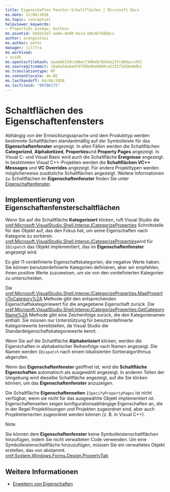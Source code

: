 ```yaml
---
title: Eigenschaften Fenster-Schaltflächen | Microsoft Docs
ms.date: 11/04/2016
ms.topic: conceptual
helpviewer_keywords:
- Properties window, buttons
ms.assetid: bdd2e3a7-ae6e-4e88-be1a-e0e3b7ddbbcc
author: acangialosi
ms.author: anthc
manager: jillfra
ms.workload:
- vssdk
ms.openlocfilehash: aaa4db159ccb0ecf3d0e9c9243e23fcd0dacc455
ms.sourcegitcommit: 16a4a5da4a4fd795b46a0869ca2152f2d36e6db2
ms.translationtype: MT
ms.contentlocale: de-DE
ms.lasthandoff: 04/06/2020
ms.locfileid: "80706175"
---
```

# <a name="properties-window-buttons"></a>Schaltflächen des Eigenschaftenfensters
Abhängig von der Entwicklungssprache und dem Produkttyp werden bestimmte Schaltflächen standardmäßig auf der Symbolleiste für das **Eigenschaftenfenster** angezeigt. In allen Fällen werden die Schaltflächen **Categorized**, **Alphabetized**, **Properties**und **Property Pages** angezeigt. In Visual C- und Visual Basic wird auch die Schaltfläche **Ereignisse** angezeigt. In bestimmten Visual C++-Projekten werden die **Schaltflächen VC++ Messages** und **VC Overrides** angezeigt. Für andere Projekttypen werden möglicherweise zusätzliche Schaltflächen angezeigt. Weitere Informationen zu Schaltflächen im **Eigenschaftenfenster** finden Sie unter [Eigenschaftenfenster](../../ide/reference/properties-window.md).

## <a name="implementation-of-properties-window-buttons"></a>Implementierung von Eigenschaftenfensterschaltflächen
 Wenn Sie auf die Schaltfläche **Kategorisiert** klicken, ruft Visual Studio die <xref:Microsoft.VisualStudio.Shell.Interop.ICategorizeProperties> Schnittstelle für das Objekt auf, das den Fokus hat, um seine Eigenschaften nach Kategorie zu sortieren. <xref:Microsoft.VisualStudio.Shell.Interop.ICategorizeProperties>wird für `IDispatch` das Objekt implementiert, das im **Eigenschaftenfenster** angezeigt wird.

 Es gibt 11 vordefinierte Eigenschaftskategorien, die negative Werte haben. Sie können benutzerdefinierte Kategorien definieren, aber wir empfehlen, ihnen positive Werte zuzuweisen, um sie von den vordefinierten Kategorien zu unterscheiden.

 Die <xref:Microsoft.VisualStudio.Shell.Interop.ICategorizeProperties.MapPropertyToCategory%2A> Methode gibt den entsprechenden Eigenschaftskategoriewert für die angegebene Eigenschaft zurück. Die <xref:Microsoft.VisualStudio.Shell.Interop.ICategorizeProperties.GetCategoryName%2A> Methode gibt eine Zeichenfolge zurück, die den Kategorienamen enthält. Sie müssen nur Unterstützung für benutzerdefinierte Kategoriewerte bereitstellen, da Visual Studio die Standardeigenschaftskategoriewerte kennt.

 Wenn Sie auf die Schaltfläche **Alphabetisiert** klicken, werden die Eigenschaften in alphabetischer Reihenfolge nach Namen angezeigt. Die Namen werden `IDispatch` nach einem lokalisierten Sortieralgorithmus abgerufen.

 Wenn das **Eigenschaftenfenster** geöffnet ist, wird die **Schaltfläche Eigenschaften** automatisch als ausgewählt angezeigt. In anderen Teilen der Umgebung wird dieselbe Schaltfläche angezeigt, auf die Sie klicken können, um das **Eigenschaftenfenster** anzuzeigen.

 Die Schaltfläche **Eigenschaftenseiten** `ISpecifyPropertyPages` ist nicht verfügbar, wenn sie nicht für das ausgewählte Objekt implementiert ist. Eigenschaftenseiten zeigen konfigurationsabhängige Eigenschaften an, die in der Regel Projektlösungen und Projekten zugeordnet sind, aber auch Projektelementen zugeordnet werden können (z. B. in Visual C++).

> [!NOTE]
> Sie können dem **Eigenschaftenfenster** keine Symbolleistenschaltflächen hinzufügen, indem Sie nicht verwalteten Code verwenden. Um eine Symbolleistenschaltfläche hinzuzufügen, müssen Sie ein verwaltetes Objekt erstellen, das von abstammt. <xref:System.Windows.Forms.Design.PropertyTab>

## <a name="see-also"></a>Weitere Informationen
- [Erweitern von Eigenschaften](../../extensibility/internals/extending-properties.md)
